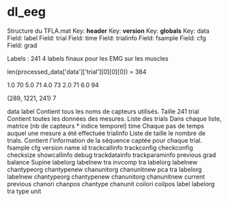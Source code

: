 # dl_eeg

Structure du TFLA.mat
Key: __header__
Key: __version__
Key: __globals__
Key: data
	Field: label
	Field: trial
	Field: time
	Field: trialinfo
	Field: fsample
	Field: cfg
	Field: grad


Labels : 241
4 labels finaux pour les EMG sur les muscles


len(processed_data['data']['trial'][0][0][0]) = 384



1.0 70
5.0 71
4.0 73
2.0 71
6.0 94

(289, 1221, 241)
7

 data
	 label
        Contient tous les noms de capteurs utilisés.
        Taille 241
	 trial
	    Contient toutes les données des mesures.
	    Liste des trials
	    Dans chaque liste, matrice (nb de capteurs * indice temporel)
	 time
	    Chaque pas de temps auquel une mesure a été effectuée
	 trialinfo
	     Liste de taille le nombre de trials.
	     Contient l'information de la séquence captée pour chaque trial.
	 fsample
	 cfg
		 version
			 name
			 id
		 trackcallinfo
		 trackconfig
		 checkconfig
		 checksize
		 showcallinfo
		 debug
		 trackdatainfo
		 trackparaminfo
		 previous
	 grad
		 balance
			 Supine
				 labelorg
				 labelnew
				 tra
			 invcomp
				 tra
				 labelorg
				 labelnew
				 chantypeorg
				 chantypenew
				 chanunitorg
				 chanunitnew
			 pca
				 tra
				 labelorg
				 labelnew
				 chantypeorg
				 chantypenew
				 chanunitorg
				 chanunitnew
			 current
			 previous
		 chanori
		 chanpos
		 chantype
		 chanunit
		 coilori
		 coilpos
		 label
		 labelorg
		 tra
		 type
		 unit